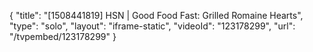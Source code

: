 {
    "title": "[1508441819] HSN | Good Food Fast: Grilled Romaine Hearts",
    "type": "solo",
    "layout": "iframe-static",
    "videoId": "123178299",
    "url": "\/tvpembed\/123178299"
}